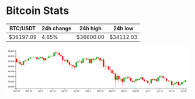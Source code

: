 # Bitcoin Stats

BTC/USDT|24h change|24h high|24h low|
|---|---|---|---|
|$36197.09|4.65%|$36600.00|$34112.03|

<img src="./chart.svg">
